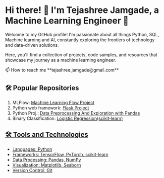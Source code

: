 <!DOCTYPE html>
<html>
<body>
  <h1>Hi there! 👋 I'm Tejashree Jamgade, a Machine Learning Engineer 🤖</h1>
  <p>Welcome to my GitHub profile! I'm passionate about all things Python, SQL, Machine learning and AI, constantly exploring the frontiers of technology and data-driven solutions.</p>
  <p>Here, you'll find a collection of projects, code samples, and resources that showcase my journey as a machine learning engineer.</p>
  📫 How to reach me **tejashree.jamgade@gmail.com**
  <h2>🛠️ Popular Repositories</h2>
  <ol>
    <li>MLFlow: <a href="https://github.com/TejashreeJamgade/MLFlow_Tutorial-/tree/main">Machine Learning Flow Project</a> </li>
    <li>Python web framework: <a href="https://github.com/TejashreeJamgade/Flask_Output_Methods-">Flask Project</a> </li>
    <li>Python Proj.: <a href="https://github.com/TejashreeJamgade/Hotel_Booking_Cancellation-Analysis-Maximizing_Revenue_Efficiency"> Data Preprocessing And Exploration with Pandas</a> </li>
    <li>Binary Classification: <a href= "https://github.com/TejashreeJamgade/-Airline-Passenger-Satisfaction-Prediction">Logistic Regression(scikit-learn)</li>

  </ol>
  
  <h2>🛠️ Tools and Technologies</h2>
  <ul>
    <li>Languages: Python</li>
    <li>Frameworks: TensorFlow, PyTorch, scikit-learn</li>
    <li>Data Processing: Pandas, NumPy</li>
    <li>Visualization: Matplotlib, Seaborn</li>
    <li>Version Control: Git</li>
  </ul>
</body>
</html>
